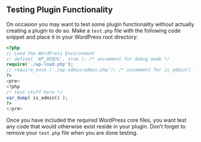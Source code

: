 ## Testing Plugin Functionality
On occasion you may want to test some plugin functionality without actually creating a plugin to do so. Make a `test.php` file with the following code snippet and place it in your WordPress root directory:
```php
<?php
// Load the WordPress Environment
// define( 'WP_DEBUG', true ); /* uncomment for debug mode */
require('./wp-load.php');
// require_once ('./wp-admin/admin.php'); /* uncomment for is_admin() */
?>
<pre>
<?php
/* test stuff here */
var_dump( is_admin() );
?>
</pre>
```
Once you have included the required WordPress core files, you want test any code that would otherwise exist reside in your plugin. Don’t forget to remove your `test.php` file when you are done testing.
